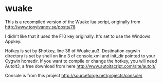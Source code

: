 wuake
=====

This is a recompiled version of the Wuake lua script, originally from http://www.tonyivanov.se/posts/78


I didn't like that it used the F10 key originally. It's set to use the Windows Appkey. 


Hotkey is set by $hotkey, line 38 of Wuake.au3. Destination cygwin directory is set by shell on line 3 of console.xml and init_dir pointed to your Cygwin homedir. If you want to compile or change the hotkey, you will need AutoIt3, a free download from here http://www.autoitscript.com/site/autoit/

Console is from this project http://sourceforge.net/projects/console/ 
